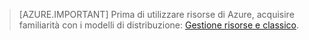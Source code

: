 > [AZURE.IMPORTANT] Prima di utilizzare risorse di Azure, acquisire familiarità con i modelli di distribuzione: [Gestione risorse e classico](../articles/resource-manager-deployment-model.md).

<!---HONumber=AcomDC_0218_2016-->